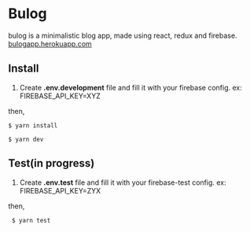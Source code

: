 # Bulog
bulog is a minimalistic blog app, made using react, redux and firebase. [bulogapp.herokuapp.com](bulogapp.herokuapp.com)

## Install

 1. Create **.env.development** file and fill it with your firebase config.
 ex: FIREBASE_API_KEY=XYZ
 
 then,
 
    $ yarn install

    $ yarn dev

## Test(in progress)

 1. Create **.env.test** file and fill it with your firebase-test config.
 ex: FIREBASE_API_KEY=ZYX
 
  then,
    
     $ yarn test

   
